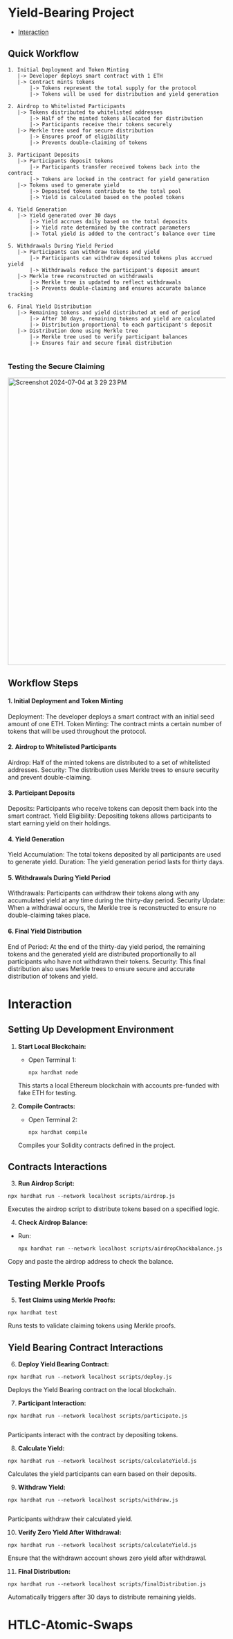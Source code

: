 

# Yield-Bearing Project
- [Interaction ](#Interaction)
## Quick Workflow

 

```
1. Initial Deployment and Token Minting
   |-> Developer deploys smart contract with 1 ETH
   |-> Contract mints tokens
       |-> Tokens represent the total supply for the protocol
       |-> Tokens will be used for distribution and yield generation

2. Airdrop to Whitelisted Participants
   |-> Tokens distributed to whitelisted addresses
       |-> Half of the minted tokens allocated for distribution
       |-> Participants receive their tokens securely
   |-> Merkle tree used for secure distribution
       |-> Ensures proof of eligibility
       |-> Prevents double-claiming of tokens

3. Participant Deposits
   |-> Participants deposit tokens
       |-> Participants transfer received tokens back into the contract
       |-> Tokens are locked in the contract for yield generation
   |-> Tokens used to generate yield
       |-> Deposited tokens contribute to the total pool
       |-> Yield is calculated based on the pooled tokens

4. Yield Generation
   |-> Yield generated over 30 days
       |-> Yield accrues daily based on the total deposits
       |-> Yield rate determined by the contract parameters
       |-> Total yield is added to the contract’s balance over time

5. Withdrawals During Yield Period
   |-> Participants can withdraw tokens and yield
       |-> Participants can withdraw deposited tokens plus accrued yield
       |-> Withdrawals reduce the participant's deposit amount
   |-> Merkle tree reconstructed on withdrawals
       |-> Merkle tree is updated to reflect withdrawals
       |-> Prevents double-claiming and ensures accurate balance tracking

6. Final Yield Distribution
   |-> Remaining tokens and yield distributed at end of period
       |-> After 30 days, remaining tokens and yield are calculated
       |-> Distribution proportional to each participant's deposit
   |-> Distribution done using Merkle tree
       |-> Merkle tree used to verify participant balances
       |-> Ensures fair and secure final distribution


```
### Testing the Secure Claiming 

<img width="663" alt="Screenshot 2024-07-04 at 3 29 23 PM" src="https://github.com/sanjay-sol/sanjay-sol/assets/114111046/7d8974dd-ac7f-44b5-b27b-1390c49c5161">

## Workflow Steps
#### 1. Initial Deployment and Token Minting
Deployment: The developer deploys a smart contract with an initial seed amount of one ETH.
Token Minting: The contract mints a certain number of tokens that will be used throughout the protocol.
#### 2. Airdrop to Whitelisted Participants
Airdrop: Half of the minted tokens are distributed to a set of whitelisted addresses.
Security: The distribution uses Merkle trees to ensure security and prevent double-claiming.
#### 3. Participant Deposits
Deposits: Participants who receive tokens can deposit them back into the smart contract.
Yield Eligibility: Depositing tokens allows participants to start earning yield on their holdings.
#### 4. Yield Generation
Yield Accumulation: The total tokens deposited by all participants are used to generate yield.
Duration: The yield generation period lasts for thirty days.
 #### 5. Withdrawals During Yield Period
Withdrawals: Participants can withdraw their tokens along with any accumulated yield at any time during the thirty-day period.
Security Update: When a withdrawal occurs, the Merkle tree is reconstructed to ensure no double-claiming takes place.
#### 6. Final Yield Distribution
End of Period: At the end of the thirty-day yield period, the remaining tokens and the generated yield are distributed proportionally to all participants who have not withdrawn their tokens.
Security: This final distribution also uses Merkle trees to ensure secure and accurate distribution of tokens and yield.


# Interaction

## Setting Up Development Environment

1. **Start Local Blockchain:**
   - Open Terminal 1:
     ```
     npx hardhat node
     ```
   This starts a local Ethereum blockchain with accounts pre-funded with fake ETH for testing.

2. **Compile Contracts:**
   - Open Terminal 2:
     ```
     npx hardhat compile
     ```
   Compiles your Solidity contracts defined in the project.

##  Contracts Interactions

3. **Run Airdrop Script:**
```
npx hardhat run --network localhost scripts/airdrop.js
```
Executes the airdrop script to distribute tokens based on a specified logic.

4. **Check Airdrop Balance:**
- Run:
  ```
  npx hardhat run --network localhost scripts/airdropChackbalance.js
  ```
Copy and paste the airdrop address to check the balance.

## Testing Merkle Proofs

5. **Test Claims using Merkle Proofs:**
```
npx hardhat test

```

Runs tests to validate claiming tokens using Merkle proofs.

## Yield Bearing Contract Interactions

6. **Deploy Yield Bearing Contract:**
```
npx hardhat run --network localhost scripts/deploy.js

```
Deploys the Yield Bearing contract on the local blockchain.

7. **Participant Interaction:**
```
npx hardhat run --network localhost scripts/participate.js


```
Participants interact with the contract by depositing tokens.

8. **Calculate Yield:**
```
npx hardhat run --network localhost scripts/calculateYield.js

```
Calculates the yield participants can earn based on their deposits.

9. **Withdraw Yield:**
```
npx hardhat run --network localhost scripts/withdraw.js


```
Participants withdraw their calculated yield.

10. **Verify Zero Yield After Withdrawal:**
 
   ```
   npx hardhat run --network localhost scripts/calculateYield.js
   ```
 Ensure that the withdrawn account shows zero yield after withdrawal.

11. **Final Distribution:**
 ```
 npx hardhat run --network localhost scripts/finalDistribution.js
 ```
 Automatically triggers after 30 days to distribute remaining yields.



# HTLC-Atomic-Swaps

